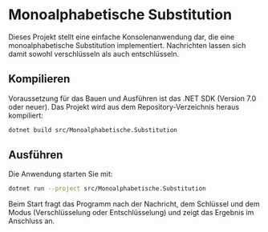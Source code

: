 # Monoalphabetische Substitution

Dieses Projekt stellt eine einfache Konsolenanwendung dar, die eine monoalphabetische Substitution implementiert. Nachrichten lassen sich damit sowohl verschlüsseln als auch entschlüsseln.

## Kompilieren
Voraussetzung für das Bauen und Ausführen ist das .NET SDK (Version 7.0 oder neuer). Das Projekt wird aus dem Repository-Verzeichnis heraus kompiliert:

```bash
dotnet build src/Monoalphabetische.Substitution
```

## Ausführen
Die Anwendung starten Sie mit:

```bash
dotnet run --project src/Monoalphabetische.Substitution
```

Beim Start fragt das Programm nach der Nachricht, dem Schlüssel und dem Modus (Verschlüsselung oder Entschlüsselung) und zeigt das Ergebnis im Anschluss an.

